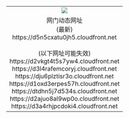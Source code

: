 ﻿<table>
  <tr></tr>
  <tr><td colspan=2 align=center><img src="https://d5n5cxatu0jh5.cloudfront.net/Up/oGate.jpg" /></td></tr>
  <tr><td colspan=2 align=center>网门动态网址<br/>(最新)
<br>https://d5n5cxatu0jh5.cloudfront.net
<br/><br/>(以下网址可能失效)
<br>https://d2vkgt4t5s7yw4.cloudfront.net
<br>https://d3l4rafemcoryj.cloudfront.net
<br>https://dju6plztisr3o.cloudfront.net
<br>https://d1oxd3erpes57h.cloudfront.net
<br>https://dtdhn5j7d534s.cloudfront.net
<br>https://d2ajuo8al9wp0o.cloudfront.net
<br>https://d3a4rhjpcdoki4.cloudfront.net
    </td>
  </tr>
</table>
